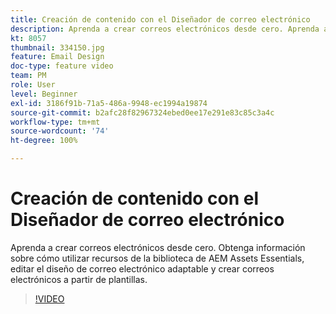 ```yaml
---
title: Creación de contenido con el Diseñador de correo electrónico
description: Aprenda a crear correos electrónicos desde cero. Aprenda a utilizar recursos de la biblioteca de AEM Assets Essentials, editar el diseño de correo electrónico adaptable y crear correos electrónicos a partir de plantillas con nuestro vídeo de apoyo para Journey Optimizer.
kt: 8057
thumbnail: 334150.jpg
feature: Email Design
doc-type: feature video
team: PM
role: User
level: Beginner
exl-id: 3186f91b-71a5-486a-9948-ec1994a19874
source-git-commit: b2afc28f82967324ebed0ee17e291e83c85c3a4c
workflow-type: tm+mt
source-wordcount: '74'
ht-degree: 100%

---
```


# Creación de contenido con el Diseñador de correo electrónico

Aprenda a crear correos electrónicos desde cero. Obtenga información sobre cómo utilizar recursos de la biblioteca de AEM Assets Essentials, editar el diseño de correo electrónico adaptable y crear correos electrónicos a partir de plantillas.

>[!VIDEO](https://video.tv.adobe.com/v/334150?quality=12&learn=on)

